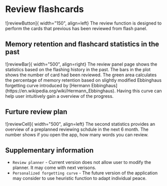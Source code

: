 
# Review flashcards


<div style="display: flex; align-items: center;" markdown>
![reviewButton]{ width="150", align=left}
The review function is designed to perform the cards that previous has been reviewed from flash panel. 
</div>

## Memory retention and flashcard statistics in the past
<div style="display: flex; align-items: center;" markdown>
![reviewBar]{ width="500", align=right}
The review panel page shows the statistics based on the flashing history in the past. The bars in the plot shows the number of card had been reviewed. The green area calculates the percentage of memory retention based on slightly modified Ebbinghaus forgetting curve introduced by [Hermann Ebbinghaus](https://en.wikipedia.org/wiki/Hermann_Ebbinghaus). Having this curve can help user intuitively gain a overview of the progress. 
</div>


## Furture review plan

<div style="display: flex; align-items: center;" markdown>
![reviewCell]{ width="500", align=left}
The second statistics provides an overview of a preplanned reviewing schdule in the next 6 month. The number shows if you open the app, how many words you can review. 
</div>


## Supplementary information

* `Review planner` - Current version does not allow user to modify the planner. It may come with next verisons.
* `Personalized forgetting curve` - The future version of the application may consider to use heuristic function to adapt individual peace.

[reviewButton]: ./assets/images/review_button.png
[reviewBar]: ./assets/images/review_bar.png
[reviewCell]: ./assets/images/review_cell.png
[flashcardSection]: ./index.md#flashcards
